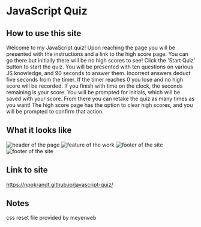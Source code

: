 # JavaScript Quiz

## How to use this site

Welcome to my JavaScript quiz! Upon reaching the page you will be presented with the instructions and a link to the high score page. You can go there but initially there will be no high scores to see! Click the 'Start Quiz' button to start the quiz. You will be presented with ten questions on various JS knowledge, and 90 seconds to answer them. Incorrect answers deduct five seconds from the timer. If the timer reaches 0 you lose and no high score will be recorded. If you finish with time on the clock, the seconds remaining is your score. You will be prompted for initials, which will be saved with your score. From there you can retake the quiz as many times as you want! The high score page has the option to clear high scores, and you will be prompted to confirm that action.

## What it looks like

![header of the page](/assets/images/Screenshot%202023-06-12%20at%2023-06-27%20Nathan's%20Portfolio.png)
![feature of the work](/assets/images/Screenshot%202023-06-12%20at%2023-06-41%20Nathan's%20Portfolio.png)
![footer of the site](/assets/images/Screenshot%202023-06-12%20at%2023-07-02%20Nathan's%20Portfolio.png)
![footer of the site](/assets/images/Screenshot%202023-06-12%20at%2023-07-02%20Nathan's%20Portfolio.png)

## Link to site

https://npokrandt.github.io/javascript-quiz/

## Notes

css reset file provided by meyerweb

